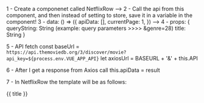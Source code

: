 1 - Create a componenet called NetflixRow -->
2 - Call the api from this component, and then instead of setting to store, save it in a variable in the component!
3 - data: () => ({
apiData: [],
currentPage: 1,
}) -->
 4 - props: {
queryString: String (example: query parameters >>>> &genre=28)
title: String
}

5 - API fetch
const baseUrl = `https://api.themoviedb.org/3/discover/movie?api_key=${process.env.VUE_APP_API}`
let axiosUrl = BASEURL + '&' + this.API

6 - After I get a response from Axios call
this.apiData = result

7 - In NetflixRow the template will be as follows:

<div class="sliders-wrapper">
<span class="slider__header">{{ title }}</span>
<Slides :text="item.text" :data="apiData" />
</div>

<!-- 8 - In home page in the app, i will do a v-for on the component itself in the parent component, example:
<NetflixRow :v-for=item in apiRows :title="text that fits the genre" :genreAPI="&genre...." /> -->
